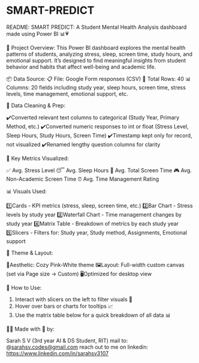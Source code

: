 # SMART-PREDICT
README: SMART PREDICT: A Student Mental Health Analysis dashboard made using Power BI 📊💗

📁 Project Overview:
This Power BI dashboard explores the mental health patterns of students, analyzing stress, sleep, screen time, study hours, and emotional support. It’s designed to find meaningful insights from student behavior and habits that affect well-being and academic life.


📦 Data Source:
📋 File: Google Form responses (CSV)
🧪 Total Rows: 40
📊 Columns: 20 fields including study year, sleep hours, screen time, stress levels, time management, emotional support, etc.

🧹 Data Cleaning & Prep:

✔️Converted relevant text columns to categorical (Study Year, Primary Method, etc.)
✔️Converted numeric responses to int or float (Stress Level, Sleep Hours, Study Hours, Screen Time)
✔️Timestamp kept only for record, not visualized
✔️Renamed lengthy question columns for clarity

🧠 Key Metrics Visualized:

✅ Avg. Stress Level
😴 Avg. Sleep Hours
📱 Avg. Total Screen Time
🎮 Avg. Non-Academic Screen Time
⏰ Avg. Time Management Rating

📊 Visuals Used:

1️⃣Cards - KPI metrics (stress, sleep, screen time, etc.)
2️⃣Bar Chart	- Stress levels by study year
3️⃣Waterfall Chart	- Time management changes by study year
4️⃣Matrix Table	- Breakdown of metrics by each study year
5️⃣Slicers	- Filters for: Study year, Study method, Assignments, Emotional support

🎨 Theme & Layout:

🌸Aesthetic: Cozy Pink-White theme
🖼Layout: Full-width custom canvas (set via Page size → Custom)
🖥Optimized for desktop view

📌 How to Use:

1. Interact with slicers on the left to filter visuals 🔄
2. Hover over bars or charts for tooltips 📈
3. Use the matrix table below for a quick breakdown of all data 📊

🧑‍💻 Made with 💖 by:

Sarah S V 
(3rd year AI & DS Student, RIT)
mail to: @sarahsv.codes@gmail.com 
reach out to me on linkedin:
https://www.linkedin.com/in/sarahsv3107

